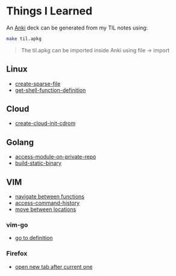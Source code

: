 # Things I Learned

An [Anki](https://apps.ankiweb.net/) deck can be generated from my TIL notes using:
```bash
make til.apkg
```
> The til.apkg can be imported inside Anki using file -> import

## Linux
- [create-sparse-file](linux/create-sparse-file.md)
- [get-shell-function-definition](linux/get-shell-function-definition)
## Cloud
- [create-cloud-init-cdrom](cloud/create-cloud-init-cdrom.md)
## Golang
- [access-module-on-private-repo](go/access-module-on-private-repo.md)
- [build-static-binary](go/build-static-binary.md)
## VIM
- [navigate between functions](vim/navigate-between-functions.md)
- [access-command-history](vim/access-command-history.md)
- [move between locations](vim/move-between-locations.md)
### vim-go
- [go to definition](vim/vim-go-go-to-definition.md)
### Firefox
- [open new tab after current one](firefox/open-new-tab-after-current-one.md)
